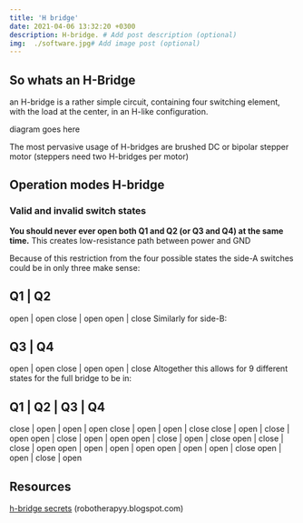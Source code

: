 ```yaml
---
title: 'H bridge'
date: 2021-04-06 13:32:20 +0300
description: H-bridge. # Add post description (optional)
img:  ./software.jpg# Add image post (optional)
---
```


## So whats an H-Bridge

an H-bridge is a rather simple circuit, containing four switching element, with the load at the center, in an H-like configuration.



 diagram goes here

The most pervasive usage of  H-bridges are  brushed DC or bipolar stepper motor (steppers need two H-bridges per motor)



## Operation modes H-bridge

### Valid and invalid switch states


**You should never ever open both Q1 and Q2 (or Q3 and Q4) at the same time.**
This creates  low-resistance path between power and GND



Because of this restriction from the four possible states the side-A switches could be in only three make sense:

Q1 |	Q2
----------
open |	open
close |	open
open |	close
Similarly for side-B:

Q3 |	Q4
----------
open |	open
close |	open
open |	close
Altogether this allows for 9 different states for the full bridge to be in:

Q1 |	Q2 |	Q3 |	Q4
--------------------------
close | 	open |	open |	open
close | 	open |	open |	close
close |	open  |	close |	open
open  |	close |	open |	open
open  |	close |	open |	close
open  |	close |	close |	open
open  |	open |	open |	open
open  |	open |	open  |	close
open  |	open |	close |	open


## Resources
[h-bridge secrets](https://www.modularcircuits.com/blog/articles/h-bridge-secrets/h-bridges-the-basics/)
(robotherapyy.blogspot.com)